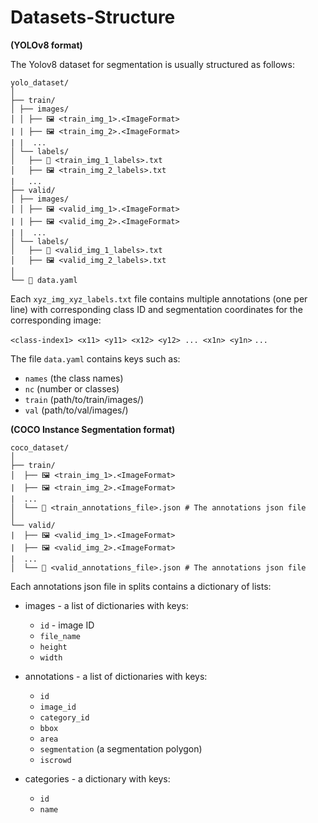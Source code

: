 # Datasets-Structure

**(YOLOv8 format)**

The Yolov8 dataset for segmentation is usually structured as follows:
```
yolo_dataset/
│
├── train/
│ ├── images/
│ │ ├── 🖼️ <train_img_1>.<ImageFormat> 
| | ├── 🖼️ <train_img_2>.<ImageFormat> 
| |  ...
│ └── labels/
│   ├── 📄 <train_img_1_labels>.txt 
│   ├── 🖼️ <train_img_2_labels>.txt
|   ...
├── valid/
│ ├── images/
│ │ ├── 🖼️ <valid_img_1>.<ImageFormat> 
| | ├── 🖼️ <valid_img_2>.<ImageFormat> 
| |  ...
│ └── labels/
│   ├── 📄 <valid_img_1_labels>.txt
│   ├── 🖼️ <valid_img_2_labels>.txt
│
└── 📄 data.yaml
```

Each ```xyz_img_xyz_labels.txt``` file contains multiple annotations (one per line) with corresponding class ID and segmentation coordinates for the corresponding image:

`<class-index1> <x11> <y11> <x12> <y12> ... <x1n> <y1n>`
`...`

The file `data.yaml` contains keys such as:
 - `names` (the class names)
 - `nc` (number or classes)
 - `train` (path/to/train/images/)
 - `val` (path/to/val/images/)


**(COCO Instance Segmentation format)**
```
coco_dataset/
│
├── train/
│  ├── 🖼️ <train_img_1>.<ImageFormat> 
|  ├── 🖼️ <train_img_2>.<ImageFormat> 
|  ...
│  └── 📄 <train_annotations_file>.json # The annotations json file
│
└── valid/ 
|  ├── 🖼️ <valid_img_1>.<ImageFormat> 
|  ├── 🖼️ <valid_img_2>.<ImageFormat> 
|  ...
│  └── 📄 <valid_annotations_file>.json # The annotations json file
```

Each annotations json file in splits contains a dictionary of lists:

- images - a list of dictionaries with keys:
  - `id` - image ID
  - `file_name` 
  - `height`
  - `width`


- annotations - a list of dictionaries with keys:
  - `id`
  - `image_id`
  - `category_id`
  - `bbox` 
  - `area`
  - `segmentation` (a segmentation polygon)
  - `iscrowd`

 
- categories - a dictionary with keys:
  - `id`
  - `name`